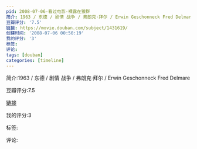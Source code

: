 ```yaml
---
pid: 2008-07-06-看过电影-裸露在狼群
简介: 1963 / 东德 / 剧情 战争 / 弗朗克·拜尔 / Erwin Geschonneck Fred Delmare
豆瓣评分: '7.5'
链接: https://movie.douban.com/subject/1431619/
创建时间: '2008-07-06 00:50:19'
我的评分: '3'
标签:
评论:
tags: [douban]
categories: [timeline]
---
```

简介:1963 / 东德 / 剧情 战争 / 弗朗克·拜尔 / Erwin Geschonneck Fred Delmare

豆瓣评分:7.5

[链接](https://movie.douban.com/subject/1431619/)

我的评分:3

标签:

评论:


